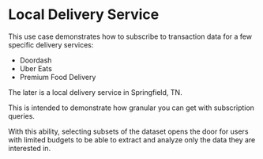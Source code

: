 # Local Delivery Service

This use case demonstrates how to subscribe to transaction data for a few specific delivery services:

- Doordash
- Uber Eats
- Premium Food Delivery

The later is a local delivery service in Springfield, TN.

This is intended to demonstrate how granular you can get with subscription queries.

With this ability, selecting subsets of the dataset opens the door for users with limited budgets
to be able to extract and analyze only the data they are interested in.
